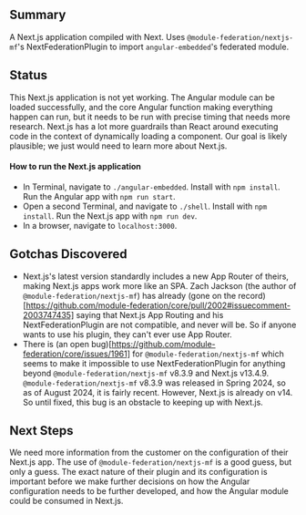## Summary
A Next.js application compiled with Next. Uses `@module-federation/nextjs-mf`'s NextFederationPlugin to import `angular-embedded`'s federated module.

## Status
This Next.js application is not yet working. The Angular module can be loaded successfully, and the core Angular function making everything happen can run, but it needs to be run with precise timing that needs more research. Next.js has a lot more guardrails than React around executing code in the context of dynamically loading a component. Our goal is likely plausible; we just would need to learn more about Next.js.

#### How to run the Next.js application
 - In Terminal, navigate to `./angular-embedded`. Install with `npm install`. Run the Angular app with `npm run start`.
 - Open a second Terminal, and navigate to `./shell`. Install with `npm install`. Run the Next.js app with `npm run dev`.
 - In a browser, navigate to `localhost:3000`.

## Gotchas Discovered
- Next.js's latest version standardly includes a new App Router of theirs, making Next.js apps work more like an SPA. Zach Jackson (the author of `@module-federation/nextjs-mf`) has already (gone on the record)[https://github.com/module-federation/core/pull/2002#issuecomment-2003747435] saying that Next.js App Routing and his NextFederationPlugin are not compatible, and never will be. So if anyone wants to use his plugin, they can't ever use App Router.
- There is (an open bug)[https://github.com/module-federation/core/issues/1961] for `@module-federation/nextjs-mf` which seems to make it impossible to use NextFederationPlugin for anything beyond `@module-federation/nextjs-mf` v8.3.9 and Next.js v13.4.9. `@module-federation/nextjs-mf` v8.3.9 was released in Spring 2024, so as of August 2024, it is fairly recent. However, Next.js is already on v14. So until fixed, this bug is an obstacle to keeping up with Next.js.

## Next Steps
We need more information from the customer on the configuration of their Next.js app. The use of `@module-federation/nextjs-mf` is a good guess, but only a guess. The exact nature of their plugin and its configuration is important before we make further decisions on how the Angular configuration needs to be further developed, and how the Angular module could be consumed in Next.js.
